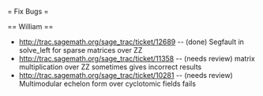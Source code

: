 = Fix Bugs =

== William ==

 * http://trac.sagemath.org/sage_trac/ticket/12689 -- (done) Segfault in solve_left for sparse matrices over ZZ
 * http://trac.sagemath.org/sage_trac/ticket/11358 -- (needs review) matrix multiplication over ZZ sometimes gives incorrect results
 * http://trac.sagemath.org/sage_trac/ticket/10281 -- (needs review) Multimodular echelon form over cyclotomic fields fails
